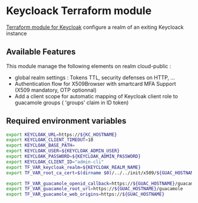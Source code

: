 # Keycloack Terraform module

[Terraform module for Keycloak](https://registry.terraform.io/providers/mrparkers/keycloak/latest/docs) configure a realm of an exiting Keycloack instance

## Available Features

This module manage the following elements on realm cloud-public :
- global realm settings : Tokens TTL, security defenses on HTTP, ...
- Authentication flow for X509Browser with smartcard MFA Support (X509 mandatory, OTP optionnal)
- Add a client scope for automatic mapping of Keycloak client role to guacamole groups ( 'groups' claim in ID token)

## Required environment variables

```bash
export KEYCLOAK_URL=https://${KC_HOSTNAME}
export KEYCLOAK_CLIENT_TIMEOUT=10
export KEYCLOAK_BASE_PATH=
export KEYCLOAK_USER=${KEYCLOAK_ADMIN_USER}
export KEYCLOAK_PASSWORD=${KEYCLOAK_ADMIN_PASSWORD}
export KEYCLOAK_CLIENT_ID="admin-cli"
export TF_VAR_keycloak_realm=${KEYCLOAK_REALM_NAME}
export TF_VAR_root_ca_cert=$(dirname $0)/../../init/x509/${GUAC_HOSTNAME}_ecc/ca.cer

export TF_VAR_guacamole_openid_callback=https://${GUAC_HOSTNAME}/guacamole
export TF_VAR_guacamole_root_url=https://${GUAC_HOSTNAME}/guacamole
export TF_VAR_guacamole_web_origins=https://${GUAC_HOSTNAME}
```